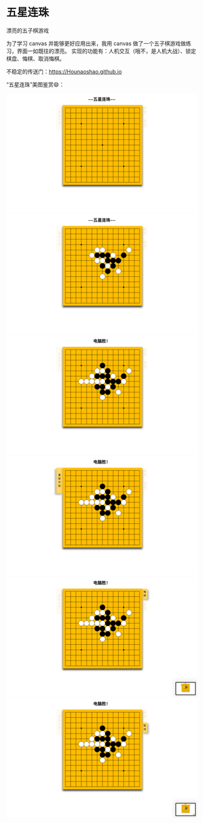 # 五星连珠

漂亮的五子棋游戏

为了学习 canvas 并能够更好应用出来，我用 canvas 做了一个五子棋游戏做练习，界面一如既往的漂亮。
实现的功能有：人机交互（哦不，是人机大战）、锁定棋盘、悔棋、取消悔棋。

不稳定的传送门：https://Hounaoshao.github.io
  
“五星连珠”美图鉴赏😄：  
  
![image](https://github.com/HouNaoshao/HouNaoshao.github.io/blob/master/棋盘截图.png)  
![image](https://github.com/HouNaoshao/HouNaoshao.github.io/blob/master/下棋截图.png)  
![image](https://github.com/HouNaoshao/HouNaoshao.github.io/blob/master/电脑胜利截图.png)  
![image](https://github.com/HouNaoshao/HouNaoshao.github.io/blob/master/按钮截图1.png)  
![image](https://github.com/HouNaoshao/HouNaoshao.github.io/blob/master/按钮截图2.png)  
![image](https://github.com/HouNaoshao/HouNaoshao.github.io/blob/master/按钮截图3.png)  
